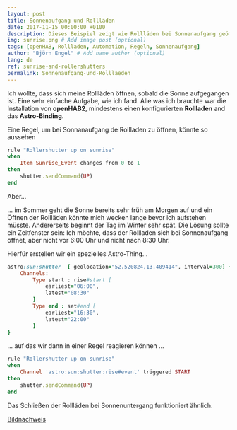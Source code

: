 ```yaml
---
layout: post
title: Sonnenaufgang und Rollläden
date: 2017-11-15 00:00:00 +0100
description: Dieses Beispiel zeigt wie Rollläden bei Sonnenaufgang geöffnet werden können. # Add post description (optional)
img: sunrise.png # Add image post (optional)
tags: [openHAB, Rollladen, Automation, Regeln, Sonnenaufgang]
author: "Björn Engel" # Add name author (optional)
lang: de
ref: sunrise-and-rollershutters
permalink: Sonnenaufgang-und-Rolllaeden
---
```

Ich wollte, dass sich meine Rollläden öffnen, sobald die Sonne aufgegangen ist. Eine sehr einfache Aufgabe, wie ich fand. Alle was ich brauchte war die Installation von **openHAB2**, mindestens einen konfigurierten **Rollladen** and das **Astro-Binding**.

Eine Regel, um bei Sonnanaufgang de Rollladen zu öffnen, könnte so aussehen 

~~~ ruby
rule "Rollershutter up on sunrise"
when 
	Item Sunrise_Event changes from 0 to 1
then
	shutter.sendCommand(UP)
end
~~~

Aber...

... im Sommer geht die Sonne bereits sehr früh am Morgen auf und ein Öffnen der Rollläden könnte mich wecken lange bevor ich aufstehen müsste. Andererseits beginnt der Tag im Winter sehr spät. Die Lösung sollte ein Zeitfenster sein: Ich möchte, dass der Rollladen sich bei Sonnenaufgang öffnet, aber nicht vor 6:00 Uhr und nicht nach 8:30 Uhr.

Hierfür erstellen wir ein spezielles Astro-Thing...
  
~~~ ruby
astro:sun:shutter  [ geolocation="52.520824,13.409414", interval=300] {
    Channels:
        Type start : rise#start [
            earliest="06:00",
            latest="08:30"
        ]
        Type end : set#end [
            earliest="16:30",
            latest="22:00"
        ]
}
~~~

... auf das wir dann in einer Regel reagieren können ...

~~~ ruby
rule "Rollershutter up on sunrise"
when
	Channel 'astro:sun:shutter:rise#event' triggered START
then
	shutter.sendCommand(UP)
end
~~~

Das Schließen der Rollläden bei Sonnenuntergang funktioniert ähnlich. 

[Bildnachweis][piccredit]

[download-shutters]: http:github.com
[piccredit]: https://pixabay.com/de/sonnenaufgang-see-wasser-182302/
